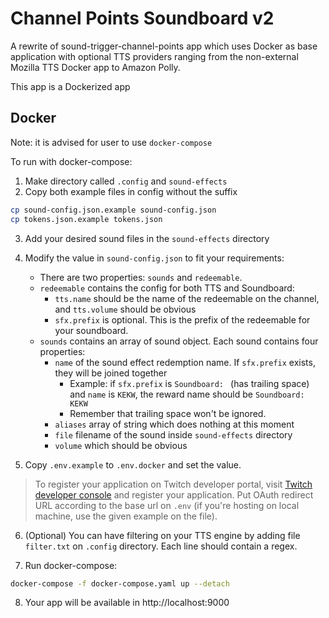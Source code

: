 # Channel Points Soundboard v2

A rewrite of sound-trigger-channel-points app which uses Docker as base application with optional TTS providers ranging from the non-external Mozilla TTS Docker app to Amazon Polly.

This app is a Dockerized app

## Docker

Note: it is advised for user to use `docker-compose`

To run with docker-compose:

1. Make directory called `.config` and `sound-effects`
2. Copy both example files in config without the suffix

```sh
cp sound-config.json.example sound-config.json
cp tokens.json.example tokens.json
```

3. Add your desired sound files in the `sound-effects` directory

4. Modify the value in `sound-config.json` to fit your requirements:

   - There are two properties: `sounds` and `redeemable`.
   - `redeemable` contains the config for both TTS and Soundboard:
     - `tts.name` should be the name of the redeemable on the channel, and `tts.volume` should be obvious
     - `sfx.prefix` is optional. This is the prefix of the redeemable for your soundboard.
   - `sounds` contains an array of sound object. Each sound contains four properties:
     - `name` of the sound effect redemption name. If `sfx.prefix` exists, they will be joined together
       - Example: if `sfx.prefix` is `Soundboard: ` (has trailing space) and `name` is `KEKW`, the reward name should be `Soundboard: KEKW`
       - Remember that trailing space won't be ignored.
     - `aliases` array of string which does nothing at this moment
     - `file` filename of the sound inside `sound-effects` directory
     - `volume` which should be obvious

5. Copy `.env.example` to `.env.docker` and set the value.

> To register your application on Twitch developer portal, visit [Twitch developer console](https://dev.twitch.tv/console/apps) and register your application. Put OAuth redirect URL according to the base url on `.env` (if you're hosting on local machine, use the given example on the file).

6. (Optional) You can have filtering on your TTS engine by adding file `filter.txt` on `.config` directory. Each line should contain a regex.

7. Run docker-compose:

```sh
docker-compose -f docker-compose.yaml up --detach
```

8. Your app will be available in http://localhost:9000
